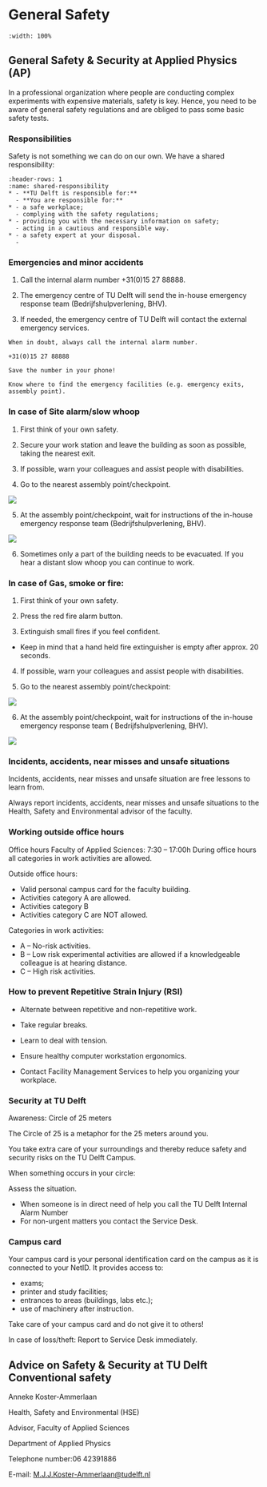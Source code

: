 # General Safety

```{iframe} https://www.youtube.com/embed/_Vp2LcBe_jU
:width: 100%
```

## General Safety & Security at Applied Physics (AP)

In a professional organization where people are conducting complex experiments with expensive materials, safety is key. Hence, you need to be aware of general safety regulations and are obliged to pass some basic safety tests.

### Responsibilities

Safety is not something we can do on our own. We have a shared responsibility:

```{list-table} Shared responsibility
:header-rows: 1
:name: shared-responsibility
* - **TU Delft is responsible for:**
  - **You are responsible for:**
* - a safe workplace;
  - complying with the safety regulations;
* - providing you with the necessary information on safety;
  - acting in a cautious and responsible way.
* - a safety expert at your disposal.
  -  
```

### Emergencies and minor accidents

1. Call the internal alarm number +31(0)15 27 88888.

2. The emergency centre of TU Delft will send the in-house emergency response team (Bedrijfshulpverlening, BHV).

3. If needed, the emergency centre of TU Delft will contact the external emergency services.

```{note}
When in doubt, always call the internal alarm number.
```

```{warning} Internal alarm number
+31(0)15 27 88888

Save the number in your phone!
```

```{tip} Be prepared for emergencies!
Know where to find the emergency facilities (e.g. emergency exits, assembly point).
```

### In case of Site alarm/slow whoop

1. First think of your own safety.

2. Secure your work station and leave the building as soon as possible, taking the nearest exit.

3. If possible, warn your colleagues and assist people with disabilities.

4. Go to the nearest assembly point/checkpoint.

![](Figures/assembly.jpg)

5. At the assembly point/checkpoint, wait for instructions of the in-house emergency response team (Bedrijfshulpverlening, BHV).

![](Figures/bhv.jpg)

6. Sometimes only a part of the building needs to be evacuated. If you hear a distant slow whoop you can continue to work.



### In case of Gas, smoke or fire:

1. First think of your own safety.

2. Press the red fire alarm button.

3. Extinguish small fires if you feel confident.
  - Keep in mind that a hand held fire extinguisher is empty after approx. 20 seconds.

4. If possible, warn your colleagues and assist people with disabilities.

5. Go to the nearest assembly point/checkpoint: 

![](Figures/assembly.jpg)

6. At the assembly point/checkpoint, wait for instructions of the in-house emergency response team ( Bedrijfshulpverlening, BHV).

![](Figures/assembly%20points.jpg)



### Incidents, accidents, near misses and unsafe situations

Incidents, accidents, near misses and unsafe situation are free lessons to learn from.

Always report incidents, accidents, near misses and unsafe situations to the Health, Safety and Environmental advisor of the faculty.



### Working outside office hours

Office hours Faculty of Applied Sciences: 7:30 – 17:00h During office hours all categories in work activities are allowed.

Outside office hours:
* Valid personal campus card for the faculty building.
* Activities category A are allowed.
* Activities category B
* Activities category C are NOT allowed.


Categories in work activities:
* A – No-risk activities.
* B – Low risk experimental activities are allowed if a knowledgeable colleague is at hearing distance.
* C – High risk activities.

### How to prevent Repetitive Strain Injury (RSI)

* Alternate between repetitive and non-repetitive work.

* Take regular breaks.

* Learn to deal with tension.

* Ensure healthy computer workstation ergonomics.

* Contact Facility Management Services to help you organizing your workplace.



### Security at TU Delft
Awareness: Circle of 25 meters

The Circle of 25 is a metaphor for the 25 meters around you.

You take extra care of your surroundings and thereby reduce safety and security risks on the TU Delft Campus.


When something occurs in your circle:

Assess the situation.
- When someone is in direct need of help you call the TU Delft Internal Alarm Number
- For non-urgent matters you contact the Service Desk.


### Campus card

Your campus card is your personal identification card on the campus as it is connected to your NetID. It provides access to:
- exams;
- printer and study facilities;
- entrances to areas (buildings, labs etc.);
- use of machinery after instruction.

Take care of your campus card and do not give it to others!

In case of loss/theft: Report to Service Desk immediately.



## Advice on Safety & Security at TU Delft Conventional safety


Anneke Koster-Ammerlaan

Health, Safety and Environmental (HSE)

Advisor, Faculty of Applied Sciences

Department of Applied Physics

Telephone number:06 42391886

E-mail: M.J.J.Koster-Ammerlaan@tudelft.nl

